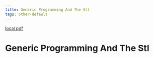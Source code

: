```yaml
---
title: Generic Programming And The Stl
tags: other-default
---
```


[local pdf](../../../pdfs/generic-programming-and-the-stl.pdf)

# Generic Programming And The Stl
